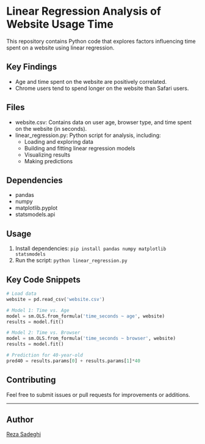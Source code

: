 # Linear Regression Analysis of Website Usage Time

This repository contains Python code that explores factors influencing time spent on a website using linear regression.

## Key Findings

- Age and time spent on the website are positively correlated.
- Chrome users tend to spend longer on the website than Safari users.

## Files

- website.csv: Contains data on user age, browser type, and time spent on the website (in seconds).
- linear_regression.py: Python script for analysis, including:
    - Loading and exploring data
    - Building and fitting linear regression models
    - Visualizing results
    - Making predictions

## Dependencies

- pandas
- numpy
- matplotlib.pyplot
- statsmodels.api

## Usage

1. Install dependencies: `pip install pandas numpy matplotlib statsmodels`
2. Run the script: `python linear_regression.py`

## Key Code Snippets

```python
# Load data
website = pd.read_csv('website.csv')

# Model 1: Time vs. Age
model = sm.OLS.from_formula('time_seconds ~ age', website)
results = model.fit()

# Model 2: Time vs. Browser
model = sm.OLS.from_formula('time_seconds ~ browser', website)
results = model.fit()

# Prediction for 40-year-old
pred40 = results.params[0] + results.params[1]*40
```

## Contributing

Feel free to submit issues or pull requests for improvements or additions.

---

## Author

[Reza Sadeghi](https://github.com/xre22zax/)